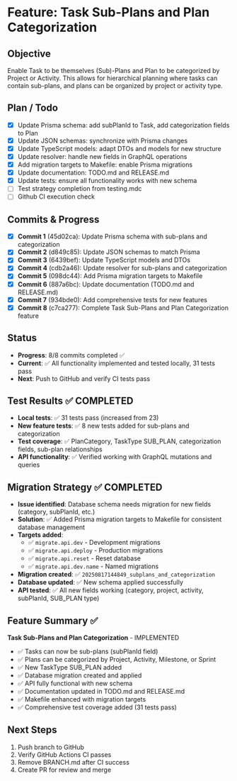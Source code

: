 # Feature: Task Sub-Plans and Plan Categorization

## Objective
Enable Task to be themselves (Sub)-Plans and Plan to be categorized by Project or Activity. This allows for hierarchical planning where tasks can contain sub-plans, and plans can be organized by project or activity type.

## Plan / Todo
- [x] Update Prisma schema: add subPlanId to Task, add categorization fields to Plan
- [x] Update JSON schemas: synchronize with Prisma changes
- [x] Update TypeScript models: adapt DTOs and models for new structure
- [x] Update resolver: handle new fields in GraphQL operations
- [x] Add migration targets to Makefile: enable Prisma migrations
- [x] Update documentation: TODO.md and RELEASE.md
- [x] Update tests: ensure all functionality works with new schema
- [ ] Test strategy completion from testing.mdc
- [ ] Github CI execution check

## Commits & Progress
- [x] **Commit 1** (45d02ca): Update Prisma schema with sub-plans and categorization
- [x] **Commit 2** (d849c85): Update JSON schemas to match Prisma
- [x] **Commit 3** (6439bef): Update TypeScript models and DTOs
- [x] **Commit 4** (cdb2a46): Update resolver for sub-plans and categorization
- [x] **Commit 5** (098dc44): Add Prisma migration targets to Makefile
- [x] **Commit 6** (887a6bc): Update documentation (TODO.md and RELEASE.md)
- [x] **Commit 7** (934bde0): Add comprehensive tests for new features
- [x] **Commit 8** (c7ca277): Complete Task Sub-Plans and Plan Categorization feature

## Status
- **Progress**: 8/8 commits completed ✅
- **Current**: ✅ All functionality implemented and tested locally, 31 tests pass
- **Next**: Push to GitHub and verify CI tests pass

## Test Results ✅ COMPLETED
- **Local tests**: ✅ 31 tests pass (increased from 23)
- **New feature tests**: ✅ 8 new tests added for sub-plans and categorization
- **Test coverage**: ✅ PlanCategory, TaskType SUB_PLAN, categorization fields, sub-plan relationships
- **API functionality**: ✅ Verified working with GraphQL mutations and queries

## Migration Strategy ✅ COMPLETED
- **Issue identified**: Database schema needs migration for new fields (category, subPlanId, etc.)
- **Solution**: ✅ Added Prisma migration targets to Makefile for consistent database management
- **Targets added**:
  - ✅ `migrate.api.dev` - Development migrations
  - ✅ `migrate.api.deploy` - Production migrations  
  - ✅ `migrate.api.reset` - Reset database
  - ✅ `migrate.api.dev.name` - Named migrations
- **Migration created**: ✅ `20250817144849_subplans_and_categorization`
- **Database updated**: ✅ New schema applied successfully
- **API tested**: ✅ All new fields working (category, project, activity, subPlanId, SUB_PLAN type)

## Feature Summary ✅
**Task Sub-Plans and Plan Categorization** - IMPLEMENTED
- ✅ Tasks can now be sub-plans (subPlanId field)
- ✅ Plans can be categorized by Project, Activity, Milestone, or Sprint
- ✅ New TaskType SUB_PLAN added
- ✅ Database migration created and applied
- ✅ API fully functional with new schema
- ✅ Documentation updated in TODO.md and RELEASE.md
- ✅ Makefile enhanced with migration targets
- ✅ Comprehensive test coverage added (31 tests pass)

## Next Steps
1. Push branch to GitHub
2. Verify GitHub Actions CI passes
3. Remove BRANCH.md after CI success
4. Create PR for review and merge
